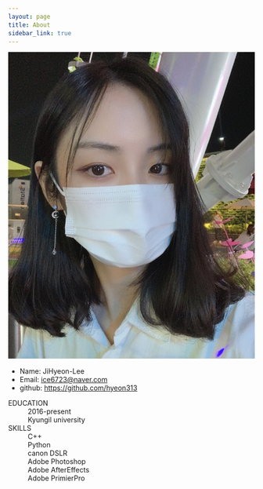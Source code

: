 ```yaml
---
layout: page
title: About
sidebar_link: true
---
```


<!--![profile](_images/profile.jpg)-->
<!--![profile](https://github.com/hyeon313/hyeon313.github.io/blob/master/_images/profile.jpg)-->
<!--<img src="_images/profile.jpg" alt="profile">-->
<!--<img src="https://github.com/hyeon313/hyeon313.github.io/blob/master/_images/profile.jpg">-->

![profile](https://raw.githubusercontent.com/hyeon313/hyeon313.github.io/master/_images/profile.jpg)


* Name: JiHyeon-Lee
* Email: ice6723@naver.com
* github: https://github.com/hyeon313


<d1>
  <dt>EDUCATION</dt>
    <dd>2016-present</dd>
    <dd>Kyungil university</dd>
  
  <dt>SKILLS</dt>
    <dd>C++</dd>
    <dd>Python</dd>
    <dd>canon DSLR</dd>
    <dd>Adobe Photoshop</dd>
    <dd>Adobe AfterEffects</dd>
    <dd>Adobe PrimierPro</dd>
</d1>

